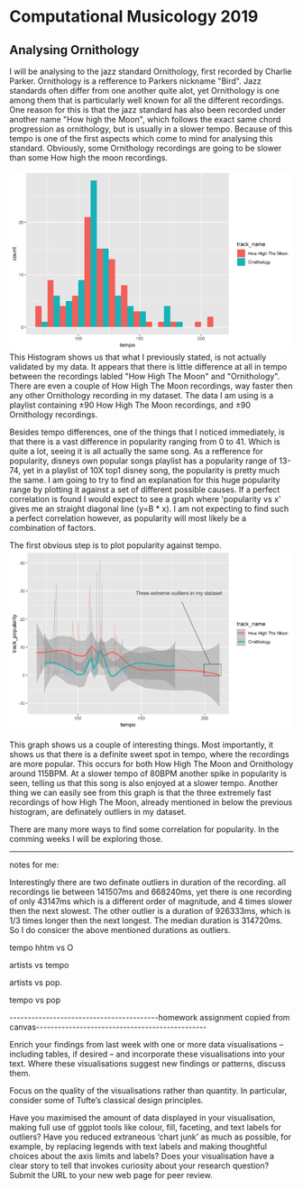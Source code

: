 # Computational Musicology 2019
## Analysing Ornithology

I will be analysing to the jazz standard Ornithology, first recorded by Charlie Parker. Ornithology is a refference to Parkers nickname "Bird". Jazz standards often differ from one another quite alot, yet Ornithology is one among them that is particularly well known for all the different recordings. 
One reason for this is that the jazz standard has also been recorded under another name "How high the Moon", which follows the exact same chord progression as ornithology, but is usually in a slower tempo. Because of this tempo is one of the first aspects which come to mind for analysing this standard. Obviously, some Ornithology recordings are going to be slower than some How high the moon recordings. 

![hist](images/tempo_hist.png)
This Histogram shows us that what I previously stated, is not actually validated by my data. It appears that there is little difference at all in tempo between the recordings labled "How High The Moon" and "Ornithology". There are even a couple of How High The Moon recordings, way faster then any other Ornithology recording in my dataset. The data I am using is a playlist containing ±90 How High The Moon recordings, and ±90 Ornithology recordings. 


Besides tempo differences, one of the things that I noticed immediately, is that there is a vast difference in popularity ranging from 0 to 41. Which is quite a lot, seeing it is all actually the same song. As a refference for popularity, disneys own popular songs playlist has a popularity range of 13-74, yet in a playlist of 10X top1 disney song, the popularity is pretty much the same.
I am going to try to find an explanation for this huge popularity range by plotting it against a set of different possible causes. If a perfect correlation is found I would expect to see a graph where 'popularity vs x' gives me an straight diagonal line (y=B * x). I am not expecting to find such a perfect correlation however, as popularity will most likely be a combination of factors. 

The first obvious step is to plot popularity against tempo. 
![hist](images/tempVpop.png)

This graph shows us a couple of interesting things. Most importantly, it shows us that there is a definite sweet spot in tempo, where the recordings are more popular. This occurs for both How High The Moon and Ornithology around 115BPM. At a slower tempo of 80BPM another spike in popularity is seen, telling us that this song is also enjoyed at a slower tempo. Another thing we can easily see from this graph is that the three extremely fast recordings of how High The Moon, already mentioned in below the previous histogram, are definately outliers in my dataset. 

There are many more ways to find some correlation for popularity. In the comming weeks I will be exploring those.


-------
notes for me:

Interestingly there are two definate outliers in duration of the recording. all recordings lie between 141507ms and 668240ms, yet there is one recording of only 43147ms which is a different order of magnitude, and 4 times slower then the next slowest. The other outlier is a duration of 926333ms, which is 1/3 times longer then the next longest. The median duration is 314720ms. So I do consicer the above mentioned durations as outliers. 





tempo hhtm vs O

artists vs tempo

artists vs pop.

tempo vs pop


-----------------------------------------homework assignment copied from canvas-----------------------------------------------

Enrich your findings from last week with one or more data visualisations – including tables, if desired – and incorporate these visualisations into your text. Where these visualisations suggest new findings or patterns, discuss them. 

Focus on the quality of the visualisations rather than quantity. In particular, consider some of Tufte’s classical design principles.

Have you maximised the amount of data displayed in your visualisation, making full use of ggplot tools like colour, fill, faceting, and text labels for outliers?
Have you reduced extraneous ‘chart junk’ as much as possible, for example, by replacing legends with text labels and making thoughtful choices about the axis limits and labels?
Does your visualisation have a clear story to tell that invokes curiosity about your research question?
Submit the URL to your new web page for peer review.

